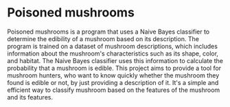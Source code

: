 # Poisoned mushrooms
Poisoned mushrooms is a program that uses a Naive Bayes classifier to determine the edibility of a mushroom based on its description. The program is trained on a dataset of mushroom descriptions, which includes information about the mushroom's characteristics such as its shape, color, and habitat. The Naive Bayes classifier uses this information to calculate the probability that a mushroom is edible. This project aims to provide a tool for mushroom hunters, who want to know quickly whether the mushroom they found is edible or not, by just providing a description of it. It's a simple and efficient way to classify mushroom based on the features of the mushroom and its features.
